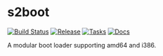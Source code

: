 # s2boot

[![Build Status](https://drone.omegazero.org/api/badges/sxboot/core/status.svg)](https://drone.omegazero.org/sxboot/core)
[![Release](https://api.omegazero.org/v1/git/getrepobadge?author=sxboot&repository=core&metric=release&color=909&width=100)](https://git.omegazero.org/sxboot/core/releases)
[![Tasks](https://api.omegazero.org/v1/kanboard/badge?projectId=1)](https://board.omegazero.org/?controller=BoardViewController&action=readonly&token=2932f13dc20a64c9b0b80ac40cbe8cb1f4d704d217bc93048daee8bc7536)
[![Docs](https://api.omegazero.org/v1/git/docsbadge/?author=sxboot&repository=core)](https://docs.omegazero.org/docs/sxboot/)

A modular boot loader supporting amd64 and i386.
